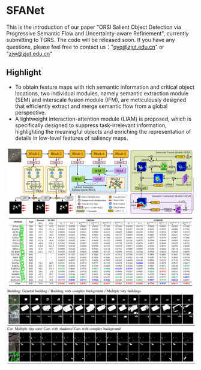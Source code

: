 # SFANet
This is the introduction of our paper "ORSI Salient Object Detection via Progressive Semantic Flow and Uncertainty-aware Refinement", currently submitting to TGRS. The code will be released soon. If you have any questions, please feel free to contact us："qyq@zjut.edu.cn" or "zjw@zjut.edu.cn"
## Highlight 
* To obtain feature maps with rich semantic information and critical object locations, two individual modules, namely semantic extraction module (SEM) and interscale fusion module (IFM), are meticulously designed that efficiently extract and merge semantic flow from a global
perspective.
* A lightweight interaction-attention module (LIAM) is proposed, which is specifically designed to suppress task-irrelevant information, highlighting the meaningful objects and enriching the representation of details in low-level features of saliency maps. 

<p float="left">
  <img src="/img/SFANet.png" width="800" />
  <img src="/img/result2.jpg" width="800" />
  <img src="/img/result3.jpg" width="800" />
</p>

<!-- ## Viusal results on WDC dataset with 90% missing
![image](https://github.com/ZhengJianwei2/SFANet/img/result2.png)
<!-- ## The spectral and spatial consistency on WDC data under 90% missing rate.
![image](https://github.com/ZhengJianwei2/WHGL/blob/main/img/10SMF_125-28WHGL_b40.png) -->
